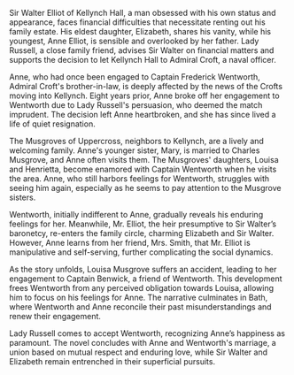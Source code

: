 Sir Walter Elliot of Kellynch Hall, a man obsessed with his own status and appearance, faces financial difficulties that necessitate renting out his family estate. His eldest daughter, Elizabeth, shares his vanity, while his youngest, Anne Elliot, is sensible and overlooked by her father. Lady Russell, a close family friend, advises Sir Walter on financial matters and supports the decision to let Kellynch Hall to Admiral Croft, a naval officer.

Anne, who had once been engaged to Captain Frederick Wentworth, Admiral Croft's brother-in-law, is deeply affected by the news of the Crofts moving into Kellynch. Eight years prior, Anne broke off her engagement to Wentworth due to Lady Russell's persuasion, who deemed the match imprudent. The decision left Anne heartbroken, and she has since lived a life of quiet resignation.

The Musgroves of Uppercross, neighbors to Kellynch, are a lively and welcoming family. Anne's younger sister, Mary, is married to Charles Musgrove, and Anne often visits them. The Musgroves' daughters, Louisa and Henrietta, become enamored with Captain Wentworth when he visits the area. Anne, who still harbors feelings for Wentworth, struggles with seeing him again, especially as he seems to pay attention to the Musgrove sisters.

Wentworth, initially indifferent to Anne, gradually reveals his enduring feelings for her. Meanwhile, Mr. Elliot, the heir presumptive to Sir Walter’s baronetcy, re-enters the family circle, charming Elizabeth and Sir Walter. However, Anne learns from her friend, Mrs. Smith, that Mr. Elliot is manipulative and self-serving, further complicating the social dynamics.

As the story unfolds, Louisa Musgrove suffers an accident, leading to her engagement to Captain Benwick, a friend of Wentworth. This development frees Wentworth from any perceived obligation towards Louisa, allowing him to focus on his feelings for Anne. The narrative culminates in Bath, where Wentworth and Anne reconcile their past misunderstandings and renew their engagement.

Lady Russell comes to accept Wentworth, recognizing Anne’s happiness as paramount. The novel concludes with Anne and Wentworth's marriage, a union based on mutual respect and enduring love, while Sir Walter and Elizabeth remain entrenched in their superficial pursuits.